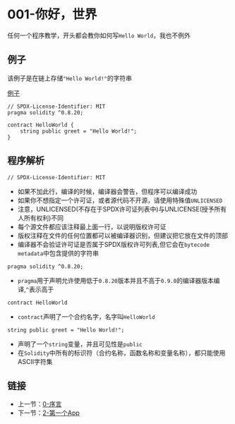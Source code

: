 # 001-你好，世界

任何一个程序教学，开头都会教你如何写`Hello World`，我也不例外

## 例子

该例子是在链上存储`"Hello World!"`的字符串

[例子](./HelloWorld.sol)

```solidity
// SPDX-License-Identifier: MIT
pragma solidity ^0.8.20;

contract HelloWorld {
    string public greet = "Hello World!";
}
```

## 程序解析

```solidity
// SPDX-License-Identifier: MIT
```

* 如果不加此行，编译的时候，编译器会警告，但程序可以编译成功
* 如果你不想指定一个许可证，或者源代码不开源，请使用特殊值`UNLICENSED`
* 注意，UNLICENSED(不存在于SPDX许可证列表中)与UNLICENSE(授予所有人所有权利)不同
* 每个源文件都应该注释最上面一行，以说明版权许可证
* 版权注释在文件的任何位置都可以被编译器识别，但建议把它放在文件的顶部
* 编译器不会验证许可证是否属于SPDX版权许可列表,但它会在`bytecode metadata`中包含提供的字符串

```solidity
pragma solidity ^0.8.20;
```

* `pragma`用于声明允许使用低于`0.8.20`版本并且不高于`0.9.0`的编译器版本编译,`^`表示高于

```solidity
contract HelloWorld
```

* `contract`声明了一个合约名字，名字叫`HelloWorld`

```solidity
string public greet = "Hello World!";
```

* 声明了一个`string`变量，并且可见性是`public`
* 在`Solidity`中所有的标识符（合约名称，函数名称和变量名称），都只能使用ASCII字符集

## 链接

* 上一节：[0-序言](../000.Preface/README.md)
* 下一节：[2-第一个App](../002.FirstApp/README.md)